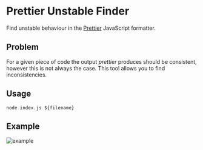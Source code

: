 # Prettier Unstable Finder
Find unstable behaviour in the [Prettier](https://github.com/jlongster/prettier) JavaScript formatter.
## Problem
For a given piece of code the output _prettier_ produces should be consistent, however this is not always the case.
This tool allows you to find inconsistencies.

## Usage
`node index.js ${filename}`

## Example
![example](http://i.imgur.com/yB6PLJc.png)
